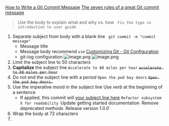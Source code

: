 [How to Write a Git Commit Message](https://cbea.ms/git-commit/)
[The seven rules of a great Git commit message](https://cbea.ms/git-commit/#seven-rules)
> Use the body to explain what and why vs. how
	 ` Fix the typo in introduction to user guide`

1. Separate subject from body with a blank line
	` git commit -m "commit message"`
	- Message title
	- Message body
		recommend `vim`
		[Customizing Git - Git Configuration](https://git-scm.com/book/en/v2/Customizing-Git-Git-Configuration)
	- git-log configuration
		![image.png](https://pokemongle-images-1319763739.cos.ap-nanjing.myqcloud.com/sandox/img/202404162313001.png)
		![image.png](https://pokemongle-images-1319763739.cos.ap-nanjing.myqcloud.com/sandox/img/202404162314335.png)
2. Limit the subject line to 50 characters
3. **Capitalize** the subject line 
	`Accelerate to 88 miles per hour`
	~~`accelerate to 88 miles per hour`~~
4. Do not end the subject line with a *period*
	`Open the pod bay doors`
	~~`Open the pod bay doors.`~~
5. Use the imperative mood in the subject line
	Use *verb* at the beginning of a sentence
	- If applied, this commit will <u>your subject line here</u>
	`Refactor subsystem X for readability
	`Update getting started documentation`
	`Remove deprecated methods`
	`Release version 1.0.0`
6. Wrap the body at 72 characters
7. 
